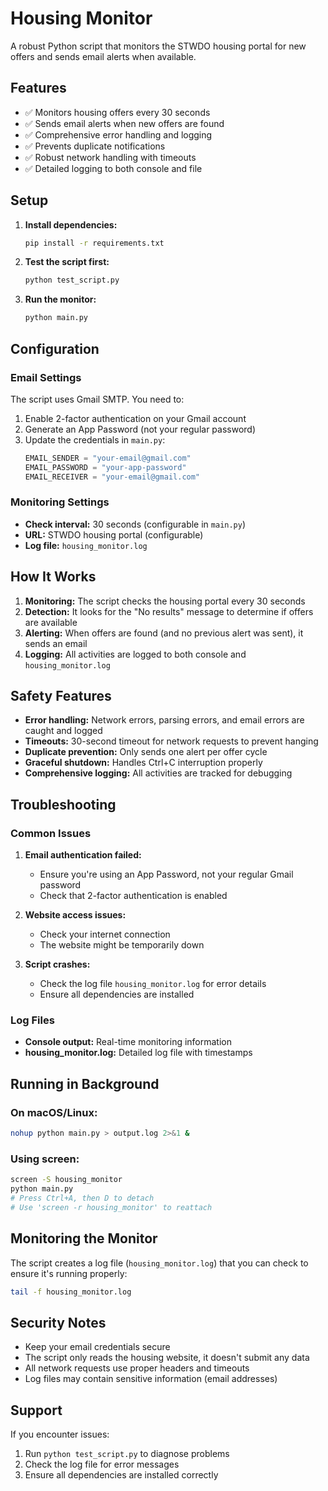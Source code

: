 # Housing Monitor

A robust Python script that monitors the STWDO housing portal for new offers and sends email alerts when available.

## Features

- ✅ Monitors housing offers every 30 seconds
- ✅ Sends email alerts when new offers are found
- ✅ Comprehensive error handling and logging
- ✅ Prevents duplicate notifications
- ✅ Robust network handling with timeouts
- ✅ Detailed logging to both console and file

## Setup

1. **Install dependencies:**
   ```bash
   pip install -r requirements.txt
   ```

2. **Test the script first:**
   ```bash
   python test_script.py
   ```

3. **Run the monitor:**
   ```bash
   python main.py
   ```

## Configuration

### Email Settings
The script uses Gmail SMTP. You need to:

1. Enable 2-factor authentication on your Gmail account
2. Generate an App Password (not your regular password)
3. Update the credentials in `main.py`:
   ```python
   EMAIL_SENDER = "your-email@gmail.com"
   EMAIL_PASSWORD = "your-app-password"
   EMAIL_RECEIVER = "your-email@gmail.com"
   ```

### Monitoring Settings
- **Check interval:** 30 seconds (configurable in `main.py`)
- **URL:** STWDO housing portal (configurable)
- **Log file:** `housing_monitor.log`

## How It Works

1. **Monitoring:** The script checks the housing portal every 30 seconds
2. **Detection:** It looks for the "No results" message to determine if offers are available
3. **Alerting:** When offers are found (and no previous alert was sent), it sends an email
4. **Logging:** All activities are logged to both console and `housing_monitor.log`

## Safety Features

- **Error handling:** Network errors, parsing errors, and email errors are caught and logged
- **Timeouts:** 30-second timeout for network requests to prevent hanging
- **Duplicate prevention:** Only sends one alert per offer cycle
- **Graceful shutdown:** Handles Ctrl+C interruption properly
- **Comprehensive logging:** All activities are tracked for debugging

## Troubleshooting

### Common Issues

1. **Email authentication failed:**
   - Ensure you're using an App Password, not your regular Gmail password
   - Check that 2-factor authentication is enabled

2. **Website access issues:**
   - Check your internet connection
   - The website might be temporarily down

3. **Script crashes:**
   - Check the log file `housing_monitor.log` for error details
   - Ensure all dependencies are installed

### Log Files

- **Console output:** Real-time monitoring information
- **housing_monitor.log:** Detailed log file with timestamps

## Running in Background

### On macOS/Linux:
```bash
nohup python main.py > output.log 2>&1 &
```

### Using screen:
```bash
screen -S housing_monitor
python main.py
# Press Ctrl+A, then D to detach
# Use 'screen -r housing_monitor' to reattach
```

## Monitoring the Monitor

The script creates a log file (`housing_monitor.log`) that you can check to ensure it's running properly:

```bash
tail -f housing_monitor.log
```

## Security Notes

- Keep your email credentials secure
- The script only reads the housing website, it doesn't submit any data
- All network requests use proper headers and timeouts
- Log files may contain sensitive information (email addresses)

## Support

If you encounter issues:
1. Run `python test_script.py` to diagnose problems
2. Check the log file for error messages
3. Ensure all dependencies are installed correctly 